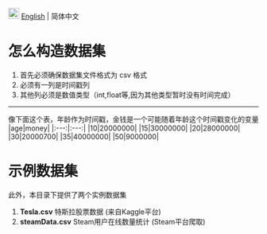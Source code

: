 <img src="https://ch-resources.oss-cn-shanghai.aliyuncs.com/images/lang-icons/icon128px.png" width="22px" /> [English](./README.md) | 简体中文

# 怎么构造数据集
1. 首先必须确保数据集文件格式为 csv 格式
2. 必须有一列是时间戳列
3. 其他列必须是数值类型（int,float等,因为其他类型暂时没有时间完成）

------------------------------------------------  

像下面这个表，年龄作为时间戳，金钱是一个可能随着年龄这个时间戳变化的变量
|age|money|
|:---:|:---:|
|10|20000000|
|15|30000000|
|20|28000000|
|30|20000700|
|35|40000000|
|50|9000000|

# 示例数据集
此外，本目录下提供了两个实例数据集
1. **Tesla.csv** 特斯拉股票数据 (来自Kaggle平台)
2. **steamData.csv** Steam用户在线数量统计 (Steam平台爬取)